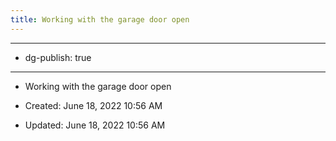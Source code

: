 ```yaml
---
title: Working with the garage door open
---
```


- --

- dg-publish: true

- --

- Working with the garage door open

- Created: June 18, 2022 10:56 AM

- Updated: June 18, 2022 10:56 AM
